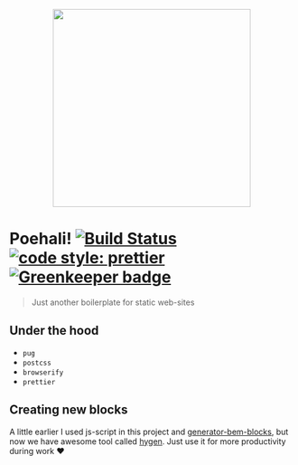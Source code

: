 <p align="center">
  <a href="https://github.com/kirpichikjs/kirpichik" target="_blank">
    <img width="350"src="https://github.com/lamartire/poehali/blob/master/logo.png?raw=true" />
  </a>
</p>

# Poehali! [![Build Status](https://travis-ci.org/lamartire/poehali.svg?branch=master)](https://travis-ci.org/lamartire/poehali) [![code style: prettier](https://img.shields.io/badge/code_style-prettier-ff69b4.svg?style=flat-square)](https://github.com/prettier/prettier) [![Greenkeeper badge](https://badges.greenkeeper.io/lamartire/poehali.svg)](https://greenkeeper.io/)

> Just another boilerplate for static web-sites

## Under the hood

* `pug`
* `postcss`
* `browserify`
* `prettier`

## Creating new blocks

A little earlier I used js-script in this project and [generator-bem-blocks][1], but now we have awesome tool called [hygen][2]. Just use it for more productivity during work :heart:

[1]: https://github.com/lamartire/generator-bem-blocks
[2]: https://www.hygen.io/
